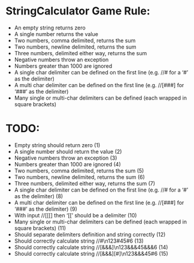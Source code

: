 # StringCalculator Game Rule:

- An empty string returns zero
- A single number returns the value
- Two numbers, comma delimited, returns the sum
- Two numbers, newline delimited, returns the sum
- Three numbers, delimited either way, returns the sum
- Negative numbers throw an exception
- Numbers greater than 1000 are ignored
- A single char delimiter can be defined on the first line (e.g. //# for a ‘#’ as the delimiter)
- A multi char delimiter can be defined on the first line (e.g. //[###] for ‘###’ as the delimiter)
- Many single or multi-char delimiters can be defined (each wrapped in square brackets)

# TODO:

- Empty string should return zero (1)
- A single number should return the value (2)
- Negative numbers throw an exception (3)
- Numbers greater than 1000 are ignored (4)
- Two numbers, comma delimited, returns the sum (5)
- Two numbers, newline delimited, returns the sum (6)
- Three numbers, delimited either way, returns the sum (7)
- A single char delimiter can be defined on the first line (e.g. //# for a ‘#’ as the delimiter) (8)
- A multi char delimiter can be defined on the first line (e.g. //[###] for ‘###’ as the delimiter) (9)
- With input //[[[] then ‘[[’ should be a delimiter (10)
- Many single or multi-char delimiters can be defined (each wrapped in square brackets) (11)
- Should separate delimiters definition and string correctly (12)
- Should correctly calculate string //#\n123#45#6 (13)
- Should correctly calculate string //[&&&]\n123&&&45&&&6 (14)
- Should correctly calculate string //[&&&][#]\n123&&&45#6 (15)
